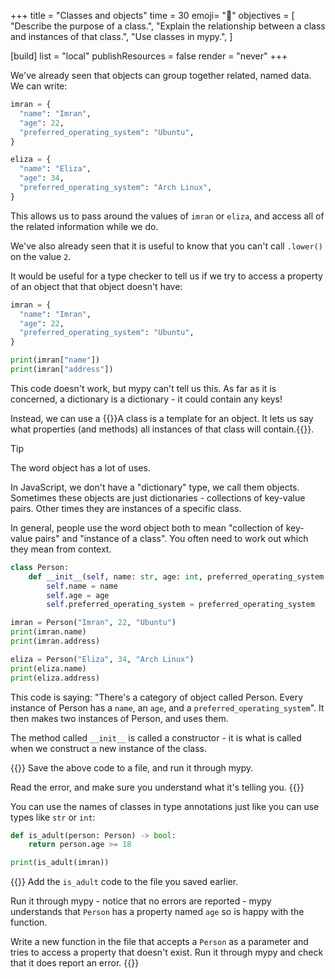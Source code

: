 +++
title = "Classes and objects"
time = 30
emoji= "📝"
objectives = [
  "Describe the purpose of a class.",
  "Explain the relationship between a class and instances of that class.",
  "Use classes in mypy.",
]

[build]
  list = "local"
  publishResources = false
  render = "never"
+++

We've already seen that objects can group together related, named data. We can write:

```python
imran = {
  "name": "Imran",
  "age": 22,
  "preferred_operating_system": "Ubuntu",
}

eliza = {
  "name": "Eliza",
  "age": 34,
  "preferred_operating_system": "Arch Linux",
}
```

This allows us to pass around the values of `imran` or `eliza`, and access all of the related information while we do.

We've also already seen that it is useful to know that you can't call `.lower()` on the value `2`.

It would be useful for a type checker to tell us if we try to access a property of an object that that object doesn't have:

```python
imran = {
  "name": "Imran",
  "age": 22,
  "preferred_operating_system": "Ubuntu",
}

print(imran["name"])
print(imran["address"])
```

This code doesn't work, but mypy can't tell us this. As far as it is concerned, a dictionary is a dictionary - it could contain any keys!

Instead, we can use a {{<tooltip title="class">}}A class is a template for an object. It lets us say what properties (and methods) all instances of that class will contain.{{</tooltip>}}.

> [!TIP]
>
> The word object has a lot of uses.
>
> In JavaScript, we don't have a "dictionary" type, we call them objects. Sometimes these objects are just dictionaries - collections of key-value pairs. Other times they are instances of a specific class.
>
> In general, people use the word object both to mean "collection of key-value pairs" and "instance of a class". You often need to work out which they mean from context.

```python
class Person:
    def __init__(self, name: str, age: int, preferred_operating_system: str):
        self.name = name
        self.age = age
        self.preferred_operating_system = preferred_operating_system

imran = Person("Imran", 22, "Ubuntu")
print(imran.name)
print(imran.address)

eliza = Person("Eliza", 34, "Arch Linux")
print(eliza.name)
print(eliza.address)
```

This code is saying: "There's a category of object called Person. Every instance of Person has a `name`, an `age`, and a `preferred_operating_system`". It then makes two instances of Person, and uses them.

The method called `__init__` is called a constructor - it is what is called when we construct a new instance of the class.

{{<note type="Exercise">}}
Save the above code to a file, and run it through mypy.

Read the error, and make sure you understand what it's telling you.
{{</note>}}

You can use the names of classes in type annotations just like you can use types like `str` or `int`:

```python
def is_adult(person: Person) -> bool:
    return person.age >= 18

print(is_adult(imran))
```

{{<note type="Exercise">}}
Add the `is_adult` code to the file you saved earlier.

Run it through mypy - notice that no errors are reported - mypy understands that `Person` has a property named `age` so is happy with the function.

Write a new function in the file that accepts a `Person` as a parameter and tries to access a property that doesn't exist. Run it through mypy and check that it does report an error.
{{</note>}}
